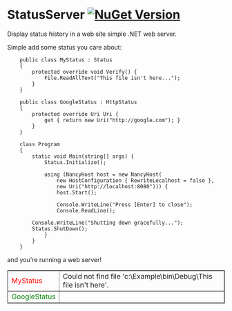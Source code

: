 StatusServer  [![NuGet Version](http://img.shields.io/nuget/v/StatusServer.svg?style=flat)](https://www.nuget.org/packages/StatusServer/)
============

Display status history in a web site simple .NET web server.

Simple add some status you care about:


```
	public class MyStatus : Status
	{
		protected override void Verify() {
			File.ReadAllText("This file isn't here...");
		}
	}

	public class GoogleStatus : HttpStatus
	{
		protected override Uri Uri {
			get { return new Uri("http://google.com"); }
		}
	}
	
	class Program
	{
		static void Main(string[] args) {
			Status.Initialize();

			using (NancyHost host = new NancyHost(
				new HostConfiguration { RewriteLocalhost = false },
				new Uri("http://localhost:8080"))) {
				host.Start();

				Console.WriteLine("Press [Enter] to close");
				Console.ReadLine();
        
        Console.WriteLine("Shutting down gracefully...");
        Status.ShutDown();
			}
		}
	}
```

and you're running a web server!

<table border="1">
  <tr>
    <td><span style="color:red">MyStatus</span></td>
    <td>Could not find file &#39;c:\Example\bin\Debug\This file isn&#39;t here&#39;.</td>
  </tr>
  <tr>
    <td><span style="color:green">GoogleStatus</span></td>
    <td></td>
  </tr>
</table>


